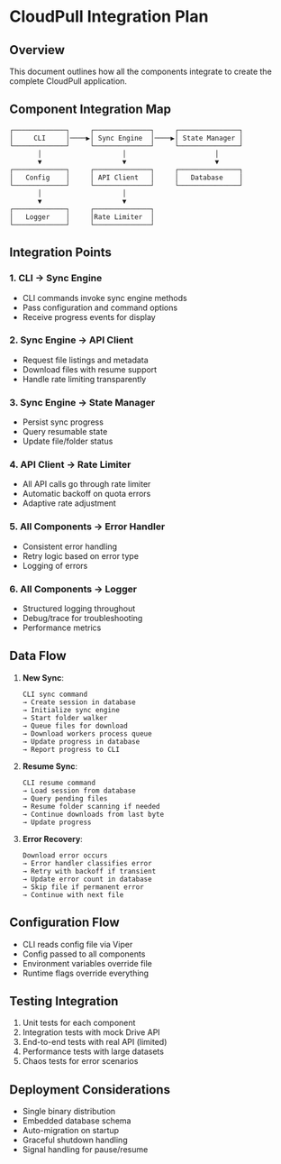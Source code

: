 # CloudPull Integration Plan

## Overview

This document outlines how all the components integrate to create the complete CloudPull application.

## Component Integration Map

```text
┌─────────────┐     ┌──────────────┐     ┌───────────────┐
│     CLI     │────▶│ Sync Engine  │────▶│ State Manager │
└─────────────┘     └──────────────┘     └───────────────┘
       │                    │                      │
       ▼                    ▼                      ▼
┌─────────────┐     ┌──────────────┐     ┌───────────────┐
│   Config    │     │ API Client   │     │   Database    │
└─────────────┘     └──────────────┘     └───────────────┘
       │                    │
       ▼                    ▼
┌─────────────┐     ┌──────────────┐
│   Logger    │     │Rate Limiter  │
└─────────────┘     └──────────────┘
```

## Integration Points

### 1. CLI → Sync Engine

- CLI commands invoke sync engine methods
- Pass configuration and command options
- Receive progress events for display

### 2. Sync Engine → API Client

- Request file listings and metadata
- Download files with resume support
- Handle rate limiting transparently

### 3. Sync Engine → State Manager

- Persist sync progress
- Query resumable state
- Update file/folder status

### 4. API Client → Rate Limiter

- All API calls go through rate limiter
- Automatic backoff on quota errors
- Adaptive rate adjustment

### 5. All Components → Error Handler

- Consistent error handling
- Retry logic based on error type
- Logging of errors

### 6. All Components → Logger

- Structured logging throughout
- Debug/trace for troubleshooting
- Performance metrics

## Data Flow

1. **New Sync**:

   ```text
   CLI sync command
   → Create session in database
   → Initialize sync engine
   → Start folder walker
   → Queue files for download
   → Download workers process queue
   → Update progress in database
   → Report progress to CLI
   ```

2. **Resume Sync**:

   ```text
   CLI resume command
   → Load session from database
   → Query pending files
   → Resume folder scanning if needed
   → Continue downloads from last byte
   → Update progress
   ```

3. **Error Recovery**:

   ```text
   Download error occurs
   → Error handler classifies error
   → Retry with backoff if transient
   → Update error count in database
   → Skip file if permanent error
   → Continue with next file
   ```

## Configuration Flow

- CLI reads config file via Viper
- Config passed to all components
- Environment variables override file
- Runtime flags override everything

## Testing Integration

1. Unit tests for each component
2. Integration tests with mock Drive API
3. End-to-end tests with real API (limited)
4. Performance tests with large datasets
5. Chaos tests for error scenarios

## Deployment Considerations

- Single binary distribution
- Embedded database schema
- Auto-migration on startup
- Graceful shutdown handling
- Signal handling for pause/resume